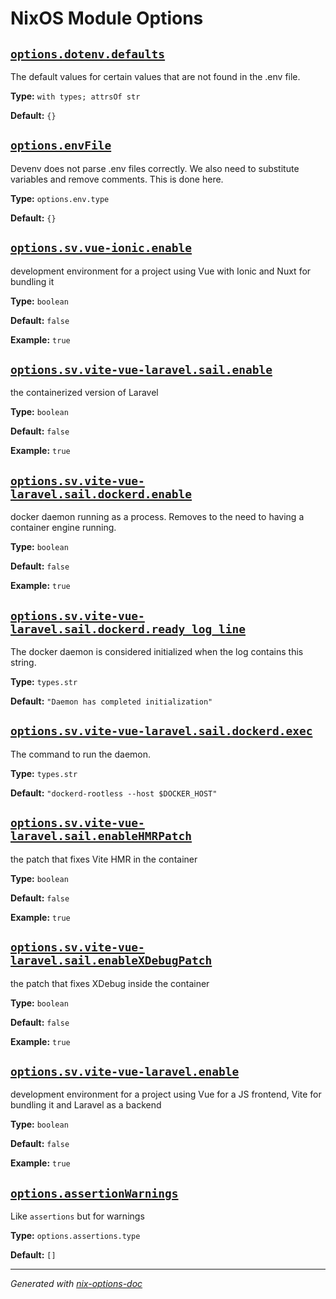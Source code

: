 # NixOS Module Options


## [`options.dotenv.defaults`](modules/sv/env.nix#L9)


The default values for certain values that are not found in the .env file.


**Type:** `with types; attrsOf str`

**Default:** `{}`

## [`options.envFile`](modules/sv/env.nix#L18)


Devenv does not parse .env files correctly. We also need to substitute variables and remove comments. This is done here.


**Type:** `options.env.type`

**Default:** `{}`

## [`options.sv.vue-ionic.enable`](modules/sv/vue-ionic/default.nix#L12)

development environment for a project using Vue with Ionic and Nuxt for bundling it

**Type:** `boolean`

**Default:** `false`

**Example:** `true`

## [`options.sv.vite-vue-laravel.sail.enable`](modules/sv/vite-vue-laravel/sail.nix#L14)

the containerized version of Laravel

**Type:** `boolean`

**Default:** `false`

**Example:** `true`

## [`options.sv.vite-vue-laravel.sail.dockerd.enable`](modules/sv/vite-vue-laravel/sail.nix#L16)

docker daemon running as a process. Removes to the need to having a container engine running.

**Type:** `boolean`

**Default:** `false`

**Example:** `true`

## [`options.sv.vite-vue-laravel.sail.dockerd.ready_log_line`](modules/sv/vite-vue-laravel/sail.nix#L17)

The docker daemon is considered initialized when the log contains this string.

**Type:** `types.str`

**Default:** `"Daemon has completed initialization"`

## [`options.sv.vite-vue-laravel.sail.dockerd.exec`](modules/sv/vite-vue-laravel/sail.nix#L22)

The command to run the daemon.

**Type:** `types.str`

**Default:** `"dockerd-rootless --host $DOCKER_HOST"`

## [`options.sv.vite-vue-laravel.sail.enableHMRPatch`](modules/sv/vite-vue-laravel/sail.nix#L28)

the patch that fixes Vite HMR in the container

**Type:** `boolean`

**Default:** `false`

**Example:** `true`

## [`options.sv.vite-vue-laravel.sail.enableXDebugPatch`](modules/sv/vite-vue-laravel/sail.nix#L29)

the patch that fixes XDebug inside the container

**Type:** `boolean`

**Default:** `false`

**Example:** `true`

## [`options.sv.vite-vue-laravel.enable`](modules/sv/vite-vue-laravel/default.nix#L13)

development environment for a project using Vue for a JS frontend, Vite for bundling it and Laravel as a backend

**Type:** `boolean`

**Default:** `false`

**Example:** `true`

## [`options.assertionWarnings`](modules/assertionWarnings.nix#L10)

Like `assertions` but for warnings

**Type:** `options.assertions.type`

**Default:** `[]`

---
*Generated with [nix-options-doc](https://github.com/Thunderbottom/nix-options-doc)*
